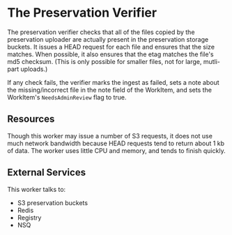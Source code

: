 # The Preservation Verifier

The preservation verifier checks that all of the files copied by the preservation uploader are actually present in the preservation storage buckets. It issues a HEAD request for each file and ensures that the size matches. When possible, it also ensures that the etag matches the file's md5 checksum. (This is only possible for smaller files, not for large, mutli-part uploads.)

If any check fails, the verifier marks the ingest as failed, sets a note about the missing/incorrect file in the note field of the WorkItem, and sets the WorkItem's `NeedsAdminReview` flag to true.

## Resources

Though this worker may issue a number of S3 requests, it does not use much network bandwidth because HEAD requests tend to return about 1 kb of data. The worker uses little CPU and memory, and tends to finish quickly.

## External Services

This worker talks to:

* S3 preservation buckets
* Redis
* Registry
* NSQ
